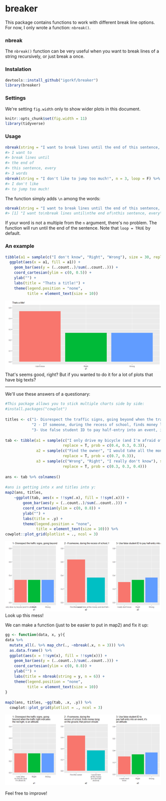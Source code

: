 
breaker
=======

This package contains functions to work with different break line options. For now, I only wrote a function: `nbreak()`.

### nbreak

The `nbreak()` function can be very useful when you want to break lines of a string recursively, or just break a once.

### Instalation

``` r
devtools::install_github("igorkf/breaker")
library(breaker)
```

### Settings

We're setting `fig.width` only to show wider plots in this document.

``` r
knitr::opts_chunk$set(fig.width = 11)
library(tidyverse)
```

### Usage

``` r
nbreak(string = "I want to break lines until the end of this sentence, every 3 words", n = 3) %>% cat()
#> I want to
#> break lines until
#> the end of
#> this sentence, every
#> 3 words
nbreak(string = "I don't like to jump too much!", n = 3, loop = F) %>% cat()
#> I don't like
#> to jump too much!
```

The function simply adds `\n` among the words:

``` r
nbreak(string = "I want to break lines until the end of this sentence, every 3 words", n = 3)
#> [1] "I want to\nbreak lines until\nthe end of\nthis sentence, every\n3 words"
```

If your word is not a multiple from the `n` argument, there's no problem. The function will run until the end of the sentence. Note that `loop = TRUE` by default.

### An example

``` r
tibble(a1 = sample(c("I don't know", "Right", "Wrong"), size = 30, replace = T, prob = c(0.4, 0.3, 0.3))) %>% 
  ggplot(aes(x = a1, fill = a1)) +
    geom_bar(aes(y = (..count..)/sum(..count..))) +
    coord_cartesian(ylim = c(0, 0.5)) +
    ylab("") +
    labs(title = "Thats a title!") +
    theme(legend.position = "none",
          title = element_text(size = 10))
```

![](README-unnamed-chunk-6-1.png) That's seems good, right? But if you wanted to do it for a lot of plots that have big texts?

------------------------------------------------------------------------

We'll use these answers of a questionary:

``` r
#This package allows you to stick multiple charts side by side:
#install.packages("cowplot")

titles <- c("1- Disrespect the traffic signs, going beyond when the traffic light indicates the red light, is an attitude:",
            "2 - If someone, during the recess of school, finds money lying on the ground, that person should:",
            "3- Use false student ID to pay half-entry into an event, it's an attitude:")

tab <- tibble(a1 = sample(c("I only drive my bicycle (and I'm afraid of)", "Right", "Wrong"), size = 30,
                          replace = T, prob = c(0.4, 0.3, 0.3)),
              a2 = sample(c("Find the owner", "I would take all the money and don't tell anybody"), size = 30,
                          replace = T, prob = c(0.7, 0.3)),
              a3 = sample(c("Wrong", "Right", "I really don't know"), size = 30,
                          replace = T, prob = c(0.3, 0.3, 0.4)))

ans <- tab %>% colnames()

#ans is getting into x and titles into y:
map2(ans, titles,
    ~ggplot(tab, aes(x = !!sym(.x), fill = !!sym(.x))) +
        geom_bar(aes(y = (..count..)/sum(..count..))) +
        coord_cartesian(ylim = c(0, 0.8)) +
        ylab("") +
        labs(title = .y) +
        theme(legend.position = "none",
              title = element_text(size = 10))) %>% 
cowplot::plot_grid(plotlist = ., ncol = 3)
```

![](README-unnamed-chunk-7-1.png) Look up this mess!

We can make a function (just to be easier to put in map2) and fix it up:

``` r
gg <- function(data, x, y){
data %>%
  mutate_all(. %>% map_chr(., ~nbreak(.x, n = 3))) %>% 
  as.data.frame() %>% 
  ggplot(aes(x = !!sym(x), fill = !!sym(x))) +
    geom_bar(aes(y = (..count..)/sum(..count..))) +
    coord_cartesian(ylim = c(0, 0.8)) +
    ylab("") +
    labs(title = nbreak(string = y, n = 6)) +
    theme(legend.position = "none",
          title = element_text(size = 10))
}

map2(ans, titles, ~gg(tab, .x, .y)) %>% 
  cowplot::plot_grid(plotlist = ., ncol = 3)
```

![](README-unnamed-chunk-8-1.png)

Feel free to improve!
